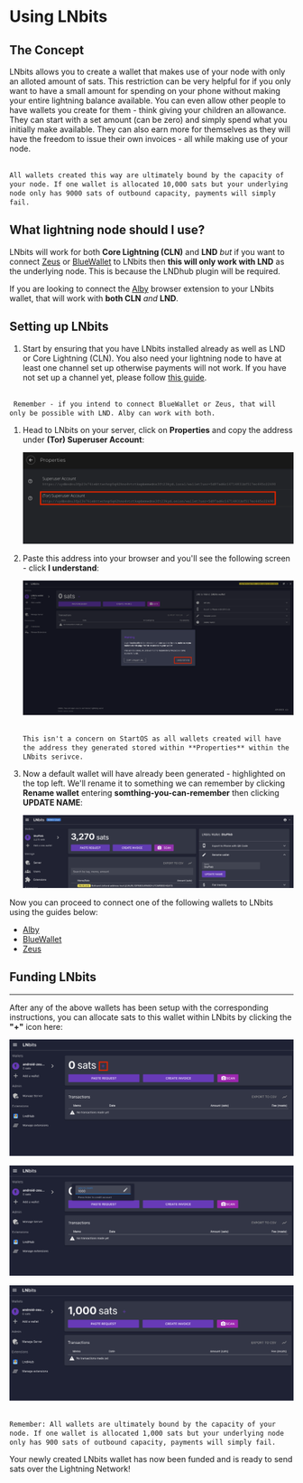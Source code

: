 # Using LNbits

## The Concept

LNbits allows you to create a wallet that makes use of your node with only an alloted amount of sats. This restriction can be very helpful for if you only want to have a small amount for spending on your phone without making your entire lightning balance available. You can even allow other people to have wallets you create for them - think giving your children an allowance. They can start with a set amount (can be zero) and simply spend what you initially make available. They can also earn more for themselves as they will have the freedom to issue their own invoices - all while making use of your node.

```admonish tip

All wallets created this way are ultimately bound by the capacity of your node. If one wallet is allocated 10,000 sats but your underlying node only has 9000 sats of outbound capacity, payments will simply fail.

```

## What lightning node should I use?

LNbits will work for both **Core Lightning (CLN)** and **LND** *but* if you want to connect [Zeus](./lnbits/zeus.md) or [BlueWallet](./lnbits/bluewallet.md) to LNbits then **this will only work with LND** as the underlying node. This is because the LNDhub plugin will be required. 

If you are looking to connect the [Alby](https://github.com/getAlby/lightning-browser-extension#installation) browser extension to your LNbits wallet, that will work with **both CLN** *and* **LND**.


## Setting up LNbits

1. Start by ensuring that you have LNbits installed already as well as LND or Core Lightning (CLN). You also need your lightning node to have at least one channel set up otherwise payments will not work. If you have not set up a channel yet, please follow [this guide](opening-channels.md).


```admonish tip

 Remember - if you intend to connect BlueWallet or Zeus, that will only be possible with LND. Alby can work with both.

```

1. Head to LNbits on your server, click on **Properties** and copy the address under **(Tor) Superuser Account**:

   ![LNbits superuser](./assets/connect-lnbits-superuser.png)

1. Paste this address into your browser and you'll see the following screen - click **I understand**:

   ![LNbits superuser](./assets/connect-lnbits-first-open.png)

    ```admonish note

    This isn't a concern on StartOS as all wallets created will have the address they generated stored within **Properties** within the LNbits serivce.

    ```

1. Now a default wallet will have already been generated - highlighted on the top left. We'll rename it to something we can remember by clicking **Rename wallet** entering **somthing-you-can-remember** then clicking **UPDATE NAME**:

   ![LNbits raname wallet](./assets/connect-lnbits-rename.png)

Now you can proceed to connect one of the following wallets to LNbits using the guides below:

- [Alby](./lnbits/alby.md)
- [BlueWallet](./lnbits/bluewallet.md)
- [Zeus](./lnbits/zeus.md)

## Funding LNbits
--------------

After any of the above wallets has been setup with the corresponding instructions, you can allocate sats to this wallet within LNbits by clicking the **"+"** icon here:

![LNbits fund +](./assets/connect-lnbits-fund.png)

![LNbits fund amount](./assets/connect-lnbits-fund2.png)

![LNbits fund complete](./assets/connect-lnbits-fund3.png)

```admonish warning

Remember: All wallets are ultimately bound by the capacity of your node. If one wallet is allocated 1,000 sats but your underlying node only has 900 sats of outbound capacity, payments will simply fail.

```

Your newly created LNbits wallet has now been funded and is ready to send sats over the Lightning Network!